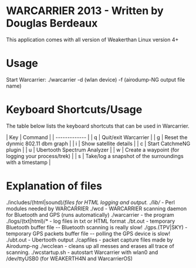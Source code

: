 # WARCARRIER 2013 - Written by Douglas Berdeaux 
This application comes with all version of Weakerthan Linux version 4+
# Usage
Start Warcarrier: ./warcarrier -d (wlan device) -f (airodump-NG output file name)

# Keyboard Shortcuts/Usage

The table below lists the keyboard shortcuts that can be used in Warcarrier.

| Key | Command |
| ------------- |
| q | Quit/exit Warcarrier |
| g | Reset the dynmic 802.11 dbm graph |
| i | Show satellite details |
| c | Start CatchmeNG plugin |
| u | Ubertooth Spectrum Analyzer |
| w | Create a waypoint (for logging your process/trek) |
| s | Take/log a snapshot of the surroundings with a timestamp |

# Explanation of files
./includes/(html|sound)/*files for HTML logging and output.
./lib/* - Perl modules needed by WARCARRIER
./wcd - WARCARRIER scanning daemon for Bluetooth and GPS (runs automatically)
./warcarrier - the program
./logs/(txt|html)/* - log files in txt or HTML format
./bt.out - temporary Bluetooth buffer file -- Bluetooth scanning is really slow!
./gps.(TPV|SKY) - temporary GPS packets buffer file -- polling the GPS device is slow!
./ubt.out - Ubertooth output
./capfiles - packet capture files made by Airodump-ng
./wcclean - cleans up all messes and erases all trace of scanning.
./wcstartup.sh - autostart Warcarrier with wlan0 and /dev/ttyUSB0 (for WEAKERTH4N and WarcarrierOS)
